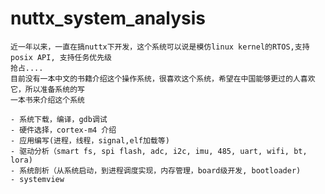 # nuttx_system_analysis
    近一年以来，一直在搞nuttx下开发，这个系统可以说是模仿linux kernel的RTOS,支持posix API, 支持任务优先级
    抢占....
    目前没有一本中文的书籍介绍这个操作系统，很喜欢这个系统，希望在中国能够更过的人喜欢它，所以准备系统的写
    一本书来介绍这个系统

    - 系统下载，编译，gdb调试
    - 硬件选择，cortex-m4 介绍
    - 应用编写(进程，线程，signal,elf加载等)
    - 驱动分析（smart fs, spi flash, adc, i2c, imu, 485, uart, wifi, bt, lora)
    - 系统剖析（从系统启动，到进程调度实现，内存管理，board级开发, bootloader)
    - systemview
